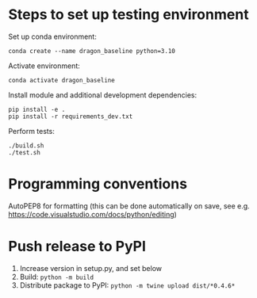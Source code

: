 # Steps to set up testing environment
Set up conda environment:

```
conda create --name dragon_baseline python=3.10
```

Activate environment:

```
conda activate dragon_baseline
```

Install module and additional development dependencies:

```
pip install -e .
pip install -r requirements_dev.txt
```

Perform tests:

```
./build.sh
./test.sh
```

# Programming conventions
AutoPEP8 for formatting (this can be done automatically on save, see e.g. https://code.visualstudio.com/docs/python/editing)

# Push release to PyPI
1. Increase version in setup.py, and set below
2. Build: `python -m build`
3. Distribute package to PyPI: `python -m twine upload dist/*0.4.6*`
